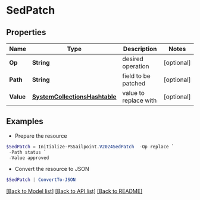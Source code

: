 # SedPatch
## Properties

Name | Type | Description | Notes
------------ | ------------- | ------------- | -------------
**Op** | **String** | desired operation | [optional] 
**Path** | **String** | field to be patched | [optional] 
**Value** | [**SystemCollectionsHashtable**](.md) | value to replace with | [optional] 

## Examples

- Prepare the resource
```powershell
$SedPatch = Initialize-PSSailpoint.V2024SedPatch  -Op replace `
 -Path status `
 -Value approved
```

- Convert the resource to JSON
```powershell
$SedPatch | ConvertTo-JSON
```

[[Back to Model list]](../README.md#documentation-for-models) [[Back to API list]](../README.md#documentation-for-api-endpoints) [[Back to README]](../README.md)

